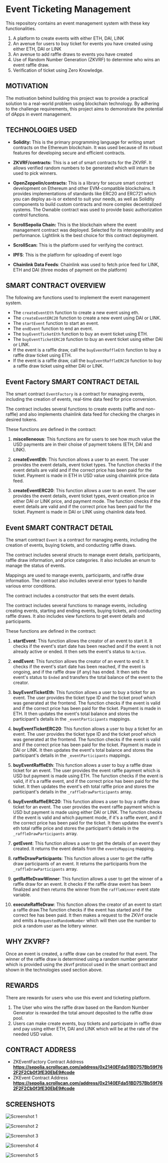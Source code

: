# Event Ticketing Management

This repository contains an event management system with these key functionalities.

1. A platform to create events with either ETH, DAI, LINK
2. An avenue for users to buy ticket for events you have created using either ETH, DAI or LINK
3. An avenue to add raffle draws to events you have created
4. Use of Random Number Generation (ZKVRF) to determine who wins an event raffle draw.
5. Verification of ticket using Zero Knowledge.

## MOTIVATION

The motivation behind building this project was to provide a practical solution to a real-world problem using blockchain technology. By adhering to the challenge requirements, this project aims to demonstrate the potential of dApps in event management.

## TECHNOLOGIES USED

- **Solidity:** This is the primary programming language for writing smart contracts on the Ethereum blockchain. It was used because of its robust features for developing secure and efficient contracts.

- **ZKVRF/contracts:** This is a set of smart contracts for the ZKVRF. It allows verified random numbers to be generated which will inturn be used to pick winners.

- **OpenZeppelin/contracts:** This is a library for secure smart contract development on Ethereum and other EVM-compatible blockchains. It provides implementations of standards like ERC20 and ERC721 which you can deploy as-is or extend to suit your needs, as well as Solidity components to build custom contracts and more complex decentralized systems. The Ownable contract was used to provide basic authorization control functions.

- **ScrollSepolia Chain:** This is the blockchain where the event management contract was deployed. Selected for its interoperability and performance. Lightlink is the best choice for this contract deployment.

- **ScrollScan:** This is the platform used for verifying the contract.

- **IPFS**: This is the platform for uploading of event logo

- **Chainlink Data Feeds**: Chainlink was used to fetch price feed for LINK, ETH and DAI (three modes of payment on the platform)

## SMART CONTRACT OVERVIEW

The following are functions used to implement the event management system.

- The `createEventEth` function to create a new event using eth.
- The `createEventERC20` function to create a new event using DAI or LINK.
- The `startEvent` function to start an event.
- The `endEvent` function to end an event.
- The `buyEventTicketEth` function to buy an event ticket using ETH.
- The `buyEventTicketERC20` function to buy an event ticket using either DAI or LINK.
- If the event is a raffle draw, call the `buyEventRaffleEth` function to buy a raffle draw ticket using ETH.
- If the event is a raffle draw, call the `buyEventRaffleERC20` function to buy a raffle draw ticket using either DAI or LINK.


## Event Factory SMART CONTRACT DETAIL

The smart contract `EventFactory` is a contract for managing events, including the creation of events, real-time data feed for price conversion.

The contract includes several functions to create events (raffle and non-raffle) and also implements chainlink data feed for checking the charges in desired tokens.

These functions are defined in the contract:

1. **miscelleneous**: This functions are for users to see how much value the USD payments are in their choise of payment tokens (ETH, DAI and LINK).

2. **createEventEth**: This function allows a user to an event. The user provides the event details, event ticket types. The function checks if the event details are valid and if the correct price has been paid for the ticket. Payment is made in ETH in USD value using chainlink price data feed.

3. **createEventERC20**: This function allows a user to an event. The user provides the event details, event ticket types, event creation price in either DAI or LINK price, and payment mode. The function checks if the event details are valid and if the correct price has been paid for the ticket. Payment is made in DAI or LINK using chainlink data feed.


## Event SMART CONTRACT DETAIL

The smart contract `Event` is a contract for managing events, including the creation of events, buying tickets, and conducting raffle draws.

The contract includes several structs to manage event details, participants, raffle draw information, and price categories. It also includes an enum to manage the status of events.

Mappings are used to manage events, participants, and raffle draw information. The contract also includes several error types to handle various error conditions.

The contract includes a constructor that sets the event details.

The contract includes several functions to manage events, including creating events, starting and ending events, buying tickets, and conducting raffle draws. It also includes view functions to get event details and participants.

These functions are defined in the contract:

1. **startEvent**: This function allows the creator of an event to start it. It checks if the event's start date has been reached and if the event is not already active or ended. It then sets the event's status to `Active`.

2. **endEvent**: This function allows the creator of an event to end it. It checks if the event's start date has been reached, if the event is ongoing, and if the raffle draw (if any) has ended. It then sets the event's status to `Ended` and transfers the total balance of the event to the creator.

3. **buyEventTicketEth**: This function allows a user to buy a ticket for an event. The user provides the ticket type ID and the ticket proof which was generated at the frontend. The function checks if the event is valid and if the correct price has been paid for the ticket. Payment is made in ETH. It then updates the event's total balance and stores the participant's details in the `_eventParticipants` mappings.

4. **buyEventTicketERC20**: This function allows a user to buy a ticket for an event. The user provides the ticket type ID and the ticket proof which was generated at the frontend. The function checks if the event is valid and if the correct price has been paid for the ticket. Payment is made in DAI or LINK. It then updates the event's total balance and stores the participant's details in the `_eventParticipants` mappings.

5. **buyEventRaffleEth**: This function allows a user to buy a raffle draw ticket for an event. The user provides the event raffle payment which is USD but payment is made using ETH. The function checks if the event is valid, if it's a raffle event, and if the correct price has been paid for the ticket. It then updates the event's eth total raffle price and stores the participant's details in the `_raffleDrawParticipants` array.

6. **buyEventRaffleERC20**: This function allows a user to buy a raffle draw ticket for an event. The user provides the event raffle payment which is USD but payment is made using either DAI or LINK. The function checks if the event is valid and which payment mode, if it's a raffle event, and if the correct price has been paid for the ticket. It then updates the event's eth total raffle price and stores the participant's details in the `_raffleDrawParticipants` array.

7. **getEvent**: This function allows a user to get the details of an event they created. It returns the event details from the `eventsMapping` mapping.

8. **raffleDrawParticipants**: This function allows a user to get the raffle draw participants of an event. It returns the participants from the `_raffleDrawParticipants` array.

9. **getRaffleDrawWinner**: This function allows a user to get the winner of a raffle draw for an event. It checks if the raffle draw event has been finalized and then returns the winner from the `raffleWinner` event state variable.

10. **executeRaffleDraw**: This function allows the creator of an event to start a raffle draw.The function checks if the event has started and if the correct fee has been paid. It then makes a request to the ZKVrf oracle and emits a `RequestedRandomNumber` which will then use the number to pick a random user as the lottery winner.

## WHY ZKVRF?

Once an event is created, a raffle draw can be created for that event. The winner of the raffle draw is determined using a random number generator which is provided using the zkvrf protocol used in the smart contract and shown in the technologies used section above.

## REWARDS

There are rewards for users who use this event and ticketing platform.

1. The User who wins the raffle draw based on the Random Number Generator is rewarded the total amount deposited to the raffle draw pool.
2. Users can make create events, buy tickets and participate in raffle draw and pay using either ETH, DAI and LINK which will be at the rate of the needed USD value.

## CONTRACT ADDRESS

- ZKEventFactory Contract Address **https://sepolia.scrollscan.com/address/0x2140EFda51BD757Bb59f762F2F2Cb0f3fE30EbE9#code**
- ZKEvent Contract Address **https://sepolia.scrollscan.com/address/0x2140EFda51BD757Bb59f762F2F2Cb0f3fE30EbE9#code**

## SCREENSHOTS

![Screenshot 1](./screenshots/ss1.png)

![Screenshot 2](./screenshots/ss2.png)

![Screenshot 3](./screenshots/ss3.png)

![Screenshot 4](./screenshots/ss4.png)

![Screenshot 5](./screenshots/ss5.png)
